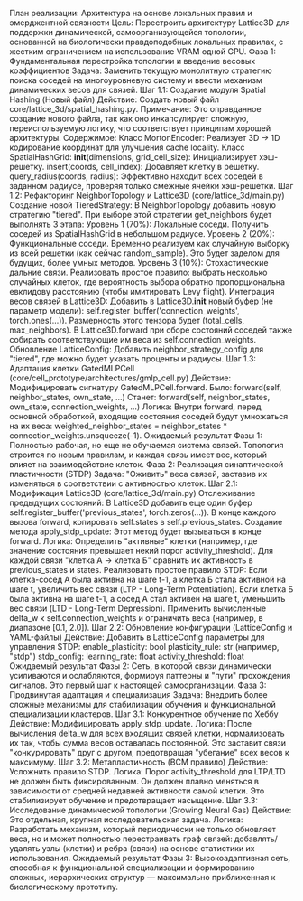 План реализации: Архитектура на основе локальных правил и эмерджентной связности
Цель: Перестроить архитектуру Lattice3D для поддержки динамической, самоорганизующейся топологии, основанной на биологически правдоподобных локальных правилах, с жестким ограничением на использование VRAM одной GPU.
Фаза 1: Фундаментальная перестройка топологии и введение весовых коэффициентов
Задача: Заменить текущую монолитную стратегию поиска соседей на многоуровневую систему и ввести механизм динамических весов для связей.
Шаг 1.1: Создание модуля Spatial Hashing (Новый файл)
Действие: Создать новый файл core/lattice_3d/spatial_hashing.py.
Примечание: Это оправданное создание нового файла, так как оно инкапсулирует сложную, переиспользуемую логику, что соответствует принципам хорошей архитектуры.
Содержимое:
Класс MortonEncoder: Реализует 3D -> 1D кодирование координат для улучшения cache locality.
Класс SpatialHashGrid:
**init**(dimensions, grid_cell_size): Инициализирует хэш-решетку.
insert(coords, cell_index): Добавляет клетку в решетку.
query_radius(coords, radius): Эффективно находит всех соседей в заданном радиусе, проверяя только смежные ячейки хэш-решетки.
Шаг 1.2: Рефакторинг NeighborTopology и Lattice3D (core/lattice_3d/main.py)
Создание новой TieredStrategy:
В NeighborTopology добавить новую стратегию "tiered".
При выборе этой стратегии get_neighbors будет выполнять 3 этапа:
Уровень 1 (70%): Локальные соседи. Получить соседей из SpatialHashGrid в небольшом радиусе.
Уровень 2 (20%): Функциональные соседи. Временно реализуем как случайную выборку из всей решетки (как сейчас random_sample). Это будет заделом для будущих, более умных методов.
Уровень 3 (10%): Стохастические дальние связи. Реализовать простое правило: выбрать несколько случайных клеток, где вероятность выбора обратно пропорциональна евклидову расстоянию (чтобы имитировать Levy flight).
Интеграция весов связей в Lattice3D:
Добавить в Lattice3D.**init** новый буфер (не параметр модели): self.register_buffer('connection_weights', torch.ones(...)).
Размерность этого тензора будет (total_cells, max_neighbors).
В Lattice3D.forward при сборе состояний соседей также собирать соответствующие им веса из self.connection_weights.
Обновление LatticeConfig:
Добавить neighbor_strategy_config для "tiered", где можно будет указать проценты и радиусы.
Шаг 1.3: Адаптация клетки GatedMLPCell (core/cell_prototype/architectures/gmlp_cell.py)
Действие: Модифицировать сигнатуру GatedMLPCell.forward.
Было: forward(self, neighbor_states, own_state, ...)
Станет: forward(self, neighbor_states, own_state, connection_weights, ...)
Логика: Внутри forward, перед основной обработкой, входящие состояния соседей будут умножаться на их веса: weighted_neighbor_states = neighbor_states \* connection_weights.unsqueeze(-1).
Ожидаемый результат Фазы 1: Полностью рабочая, но еще не обучаемая система связей. Топология строится по новым правилам, и каждая связь имеет вес, который влияет на взаимодействие клеток.
Фаза 2: Реализация синаптической пластичности (STDP)
Задача: "Оживить" веса связей, заставив их изменяться в соответствии с активностью клеток.
Шаг 2.1: Модификация Lattice3D (core/lattice_3d/main.py)
Отслеживание предыдущих состояний:
В Lattice3D добавить еще один буфер self.register_buffer('previous_states', torch.zeros(...)).
В конце каждого вызова forward, копировать self.states в self.previous_states.
Создание метода apply_stdp_update:
Этот метод будет вызываться в конце forward.
Логика:
Определить "активные" клетки (например, где значение состояния превышает некий порог activity_threshold).
Для каждой связи "клетка А -> клетка Б" сравнить их активность в previous_states и states.
Реализовать простое правило STDP:
Если клетка-сосед А была активна на шаге t-1, а клетка Б стала активной на шаге t, увеличить вес связи (LTP - Long-Term Potentiation).
Если клетка Б была активна на шаге t-1, а сосед А стал активен на шаге t, уменьшить вес связи (LTD - Long-Term Depression).
Применить вычисленные delta_w к self.connection_weights и ограничить веса (например, в диапазоне [0.1, 2.0]).
Шаг 2.2: Обновление конфигурации (LatticeConfig и YAML-файлы)
Действие: Добавить в LatticeConfig параметры для управления STDP:
enable_plasticity: bool
plasticity_rule: str (например, "stdp")
stdp_config:
learning_rate: float
activity_threshold: float
Ожидаемый результат Фазы 2: Сеть, в которой связи динамически усиливаются и ослабляются, формируя паттерны и "пути" прохождения сигналов. Это первый шаг к настоящей самоорганизации.
Фаза 3: Продвинутая адаптация и специализация
Задача: Внедрить более сложные механизмы для стабилизации обучения и функциональной специализации кластеров.
Шаг 3.1: Конкурентное обучение по Хеббу
Действие: Модифицировать apply_stdp_update.
Логика: После вычисления delta_w для всех входящих связей клетки, нормализовать их так, чтобы сумма весов оставалась постоянной. Это заставит связи "конкурировать" друг с другом, предотвращая "убегание" всех весов к максимуму.
Шаг 3.2: Метапластичность (BCM правило)
Действие: Усложнить правило STDP.
Логика: Порог activity_threshold для LTP/LTD не должен быть фиксированным. Он должен плавно меняться в зависимости от средней недавней активности самой клетки. Это стабилизирует обучение и предотвращает насыщение.
Шаг 3.3: Исследование динамической топологии (Growing Neural Gas)
Действие: Это отдельная, крупная исследовательская задача.
Логика: Разработать механизм, который периодически не только обновляет веса, но и может полностью перестраивать граф связей: добавлять/удалять узлы (клетки) и ребра (связи) на основе статистики их использования.
Ожидаемый результат Фазы 3: Высокоадаптивная сеть, способная к функциональной специализации и формированию сложных, иерархических структур — максимально приближенная к биологическому прототипу.
